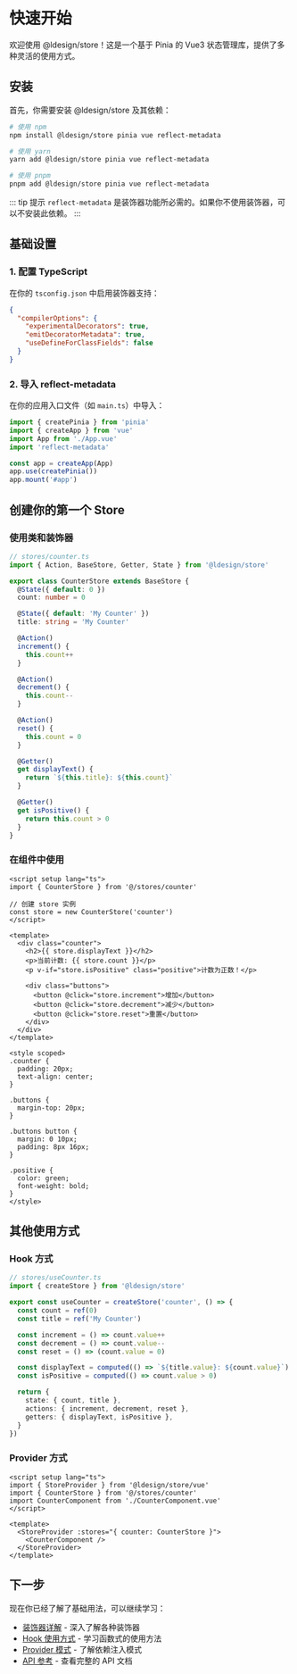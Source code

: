 # 快速开始

欢迎使用 @ldesign/store！这是一个基于 Pinia 的 Vue3 状态管理库，提供了多种灵活的使用方式。

## 安装

首先，你需要安装 @ldesign/store 及其依赖：

```bash
# 使用 npm
npm install @ldesign/store pinia vue reflect-metadata

# 使用 yarn
yarn add @ldesign/store pinia vue reflect-metadata

# 使用 pnpm
pnpm add @ldesign/store pinia vue reflect-metadata
```

::: tip 提示 `reflect-metadata` 是装饰器功能所必需的。如果你不使用装饰器，可以不安装此依赖。 :::

## 基础设置

### 1. 配置 TypeScript

在你的 `tsconfig.json` 中启用装饰器支持：

```json
{
  "compilerOptions": {
    "experimentalDecorators": true,
    "emitDecoratorMetadata": true,
    "useDefineForClassFields": false
  }
}
```

### 2. 导入 reflect-metadata

在你的应用入口文件（如 `main.ts`）中导入：

```typescript
import { createPinia } from 'pinia'
import { createApp } from 'vue'
import App from './App.vue'
import 'reflect-metadata'

const app = createApp(App)
app.use(createPinia())
app.mount('#app')
```

## 创建你的第一个 Store

### 使用类和装饰器

```typescript
// stores/counter.ts
import { Action, BaseStore, Getter, State } from '@ldesign/store'

export class CounterStore extends BaseStore {
  @State({ default: 0 })
  count: number = 0

  @State({ default: 'My Counter' })
  title: string = 'My Counter'

  @Action()
  increment() {
    this.count++
  }

  @Action()
  decrement() {
    this.count--
  }

  @Action()
  reset() {
    this.count = 0
  }

  @Getter()
  get displayText() {
    return `${this.title}: ${this.count}`
  }

  @Getter()
  get isPositive() {
    return this.count > 0
  }
}
```

### 在组件中使用

```vue
<script setup lang="ts">
import { CounterStore } from '@/stores/counter'

// 创建 store 实例
const store = new CounterStore('counter')
</script>

<template>
  <div class="counter">
    <h2>{{ store.displayText }}</h2>
    <p>当前计数: {{ store.count }}</p>
    <p v-if="store.isPositive" class="positive">计数为正数！</p>

    <div class="buttons">
      <button @click="store.increment">增加</button>
      <button @click="store.decrement">减少</button>
      <button @click="store.reset">重置</button>
    </div>
  </div>
</template>

<style scoped>
.counter {
  padding: 20px;
  text-align: center;
}

.buttons {
  margin-top: 20px;
}

.buttons button {
  margin: 0 10px;
  padding: 8px 16px;
}

.positive {
  color: green;
  font-weight: bold;
}
</style>
```

## 其他使用方式

### Hook 方式

```typescript
// stores/useCounter.ts
import { createStore } from '@ldesign/store'

export const useCounter = createStore('counter', () => {
  const count = ref(0)
  const title = ref('My Counter')

  const increment = () => count.value++
  const decrement = () => count.value--
  const reset = () => (count.value = 0)

  const displayText = computed(() => `${title.value}: ${count.value}`)
  const isPositive = computed(() => count.value > 0)

  return {
    state: { count, title },
    actions: { increment, decrement, reset },
    getters: { displayText, isPositive },
  }
})
```

### Provider 方式

```vue
<script setup lang="ts">
import { StoreProvider } from '@ldesign/store/vue'
import { CounterStore } from '@/stores/counter'
import CounterComponent from './CounterComponent.vue'
</script>

<template>
  <StoreProvider :stores="{ counter: CounterStore }">
    <CounterComponent />
  </StoreProvider>
</template>
```

## 下一步

现在你已经了解了基础用法，可以继续学习：

- [装饰器详解](/guide/decorators) - 深入了解各种装饰器
- [Hook 使用方式](/guide/hooks) - 学习函数式的使用方法
- [Provider 模式](/guide/provider) - 了解依赖注入模式
- [API 参考](/api/) - 查看完整的 API 文档
